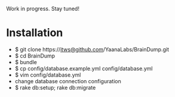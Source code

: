 Work in progress. Stay tuned!


Installation
============
* $ git clone https://itws@github.com/YaanaLabs/BrainDump.git
* $ cd BrainDump
* $ bundle
* $ cp config/database.example.yml config/database.yml
* $ vim config/database.yml
* change database connection configuration
* $ rake db:setup; rake db:migrate
